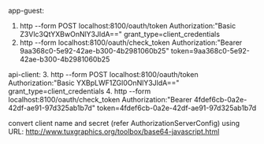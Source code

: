 
app-guest:
1. http --form POST localhost:8100/oauth/token Authorization:"Basic Z3Vlc3QtYXBwOnNlY3JldA==" grant_type=client_credentials
2. http --form localhost:8100/oauth/check_token Authorization:"Bearer 9aa368c0-5e92-42ae-b300-4b2981060b25" token=9aa368c0-5e92-42ae-b300-4b2981060b25

api-client:
3. http --form POST localhost:8100/oauth/token Authorization:"Basic YXBpLWF1ZGl0OnNlY3JldA==" grant_type=client_credentials
4. http --form localhost:8100/oauth/check_token Authorization:"Bearer 4fdef6cb-0a2e-42df-ae91-97d325ab1b7d" token=4fdef6cb-0a2e-42df-ae91-97d325ab1b7d

convert client name and secret (refer AuthorizationServerConfig) using URL:
http://www.tuxgraphics.org/toolbox/base64-javascript.html
